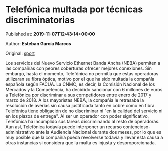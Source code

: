 
# Telefónica multada por técnicas discriminatorias

Published at: **2019-11-07T12:43:14+00:00**

Author: **Esteban García Marcos**

Original: [sport](https://www.sport.es/es/noticias/tecnologia/telefonica-multada-por-tecnicas-discriminatorias-7718076)

Los servicios del Nuevo Servicio Ethernet Banda Ancha (NEBA) permiten a las compañías con peores coberturas ofrecer mejores conexiones. Sin embargo, hasta el momento, Telefónica no permitía que estas operadoras utilizaran su fibra óptica, motivo por el que ha sido multada la compañía española según FACUA.
La CNMC, es decir, la Comisión Nacional de los Mercados y la Competencia, ha decidido sancionar con 6 millones de euros a Telefónica por discriminar a sus competidores entre enero de 2017 y marzo de 2018. A los mayoristas NEBA, la compañía le retrasaba la resolución de averías sin causa justificada tanto en cobre como en fibra. Telefónica tiene obligación de no discriminar ni "en la calidad del servicio ni en los plazos de entrega".
Al ser un operador con poder significativo, Telefónica ha incumplido sus tareas discriminando al resto de operadoras. Aun así, Telefónica todavía puede interponer un recurso contencioso-administrativo ante la Audiencia Nacional durante dos meses, por lo que es muy posible que la compañía pueda revolverse todavía y llevar esta causa a otras instancias si considera que la multa es injusta y desproporcionada.
